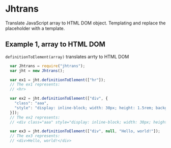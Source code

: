 # Jhtrans

Translate JavaScript array to HTML DOM object. Templating and replace the placeholder with a template. 

## Example 1, array to HTML DOM

`definitionToElement(array)` translates arrty to HTML DOM

```javascript
  var Jhtrans = require("jhtrans");
  var jht = new Jhtrans();

  var ex1 = jht.definitionToElement(["hr"]);
  // The ex1 represents:
  // <hr>

  var ex2 = jht.definitionToElement(["div", {
    "class": "aaa",
    "style": "display: inline-block; width: 30px; height: 1.5rem; background-color: blue;"
  }]);
  // The ex2 represents:
  // <div class="aaa" style="display: inline-block; width: 30px; height: 1.5rem; background-color: blue;"></div>

  var ex3 = jht.definitionToElement(["div", null, "Hello, world!"]);
  // The ex3 represents:
  // <div>Hello, world!</div>
```